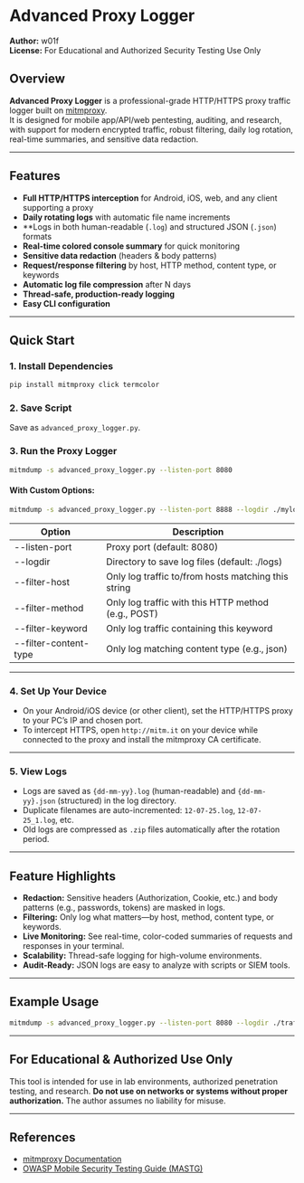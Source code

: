 # Advanced Proxy Logger

**Author:** w01f  
**License:** For Educational and Authorized Security Testing Use Only

## Overview

**Advanced Proxy Logger** is a professional-grade HTTP/HTTPS proxy traffic logger built on [mitmproxy](https://mitmproxy.org/).  
It is designed for mobile app/API/web pentesting, auditing, and research, with support for modern encrypted traffic, robust filtering, daily log rotation, real-time summaries, and sensitive data redaction.

---

## Features

- **Full HTTP/HTTPS interception** for Android, iOS, web, and any client supporting a proxy
- **Daily rotating logs** with automatic file name increments
- **Logs in both human-readable (`.log`) and structured JSON (`.json`) formats
- **Real-time colored console summary** for quick monitoring
- **Sensitive data redaction** (headers & body patterns)
- **Request/response filtering** by host, HTTP method, content type, or keywords
- **Automatic log file compression** after N days
- **Thread-safe, production-ready logging**
- **Easy CLI configuration**

---

## Quick Start

### 1. **Install Dependencies**

```bash
pip install mitmproxy click termcolor
```

### 2. **Save Script**

Save as `advanced_proxy_logger.py`.

### 3. **Run the Proxy Logger**

```bash
mitmdump -s advanced_proxy_logger.py --listen-port 8080
```

#### **With Custom Options:**

```bash
mitmdump -s advanced_proxy_logger.py --listen-port 8888 --logdir ./mylogs --filter-host myapi.com --filter-method POST
```

| Option                | Description                                         |
| --------------------- | --------------------------------------------------- |
| --listen-port         | Proxy port (default: 8080)                          |
| --logdir              | Directory to save log files (default: ./logs)       |
| --filter-host         | Only log traffic to/from hosts matching this string |
| --filter-method       | Only log traffic with this HTTP method (e.g., POST) |
| --filter-keyword      | Only log traffic containing this keyword            |
| --filter-content-type | Only log matching content type (e.g., json)         |

---

### 4. **Set Up Your Device**

* On your Android/iOS device (or other client), set the HTTP/HTTPS proxy to your PC’s IP and chosen port.
* To intercept HTTPS, open `http://mitm.it` on your device while connected to the proxy and install the mitmproxy CA certificate.

---

### 5. **View Logs**

* Logs are saved as `{dd-mm-yy}.log` (human-readable) and `{dd-mm-yy}.json` (structured) in the log directory.
* Duplicate filenames are auto-incremented: `12-07-25.log`, `12-07-25_1.log`, etc.
* Old logs are compressed as `.zip` files automatically after the rotation period.

---

## **Feature Highlights**

* **Redaction:** Sensitive headers (Authorization, Cookie, etc.) and body patterns (e.g., passwords, tokens) are masked in logs.
* **Filtering:** Only log what matters—by host, method, content type, or keywords.
* **Live Monitoring:** See real-time, color-coded summaries of requests and responses in your terminal.
* **Scalability:** Thread-safe logging for high-volume environments.
* **Audit-Ready:** JSON logs are easy to analyze with scripts or SIEM tools.

---

## Example Usage

```bash
mitmdump -s advanced_proxy_logger.py --listen-port 8080 --logdir ./traffic --filter-host api.example.com --filter-method POST
```

---

## **For Educational & Authorized Use Only**

This tool is intended for use in lab environments, authorized penetration testing, and research.
**Do not use on networks or systems without proper authorization.**
The author assumes no liability for misuse.

---

## References

* [mitmproxy Documentation](https://docs.mitmproxy.org/)
* [OWASP Mobile Security Testing Guide (MASTG)](https://owasp.org/www-project-mobile-security-testing-guide/)
